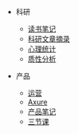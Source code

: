
* 科研

	
	* [读书笔记](Sai_PM/0_ReadingNotes.md)
	* [科研文章摘录](Sai_PM/0_ArticleS.md)
	* [心理统计](Sai_PM/0_Statistics.md)
	* [质性分析](Sai_PM/0_Qualitative_research.md)
	
* 产品

	* [运营](Sai_PM/1_OperationsManager.md)
	* [Axure](Sai_PM/1_Axure9.md)
	* [产品笔记](Sai_PM/1_PMwork.md)
	* [三节课](Sai_PM/1_SanJieKe.md)
	
	  
	


